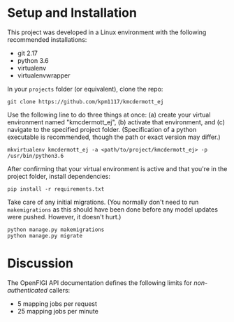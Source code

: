 # Setup and Installation

This project was developed in a Linux environment with the following
recommended installations:

* git 2.17
* python 3.6
* virtualenv
* virtualenvwrapper

In your `projects` folder (or equivalent), clone the repo:  

```
git clone https://github.com/kpm1117/kmcdermott_ej
```

Use the following line to do three things at once: (a) create your virtual
environment named "kmcdermott_ej", (b) activate that environment, and (c) navigate
to the specified project folder. (Specification of a python executable is
recommended, though the path or exact version may differ.)

```
mkvirtualenv kmcdermott_ej -a <path/to/project/kmcdermott_ej> -p /usr/bin/python3.6
```

After confirming that your virtual environment is active and that you're in
the project folder, install dependencies:

```
pip install -r requirements.txt
```

Take care of any initial migrations. (You normally don't need to run
`makemigrations` as this should have been done before any model updates
were pushed. However, it doesn't hurt.)

```
python manage.py makemigrations
python manage.py migrate
```

# Discussion

The OpenFIGI API documentation defines the following limits for
*non-authenticated* callers:

* 5 mapping jobs per request
* 25 mapping jobs per minute

